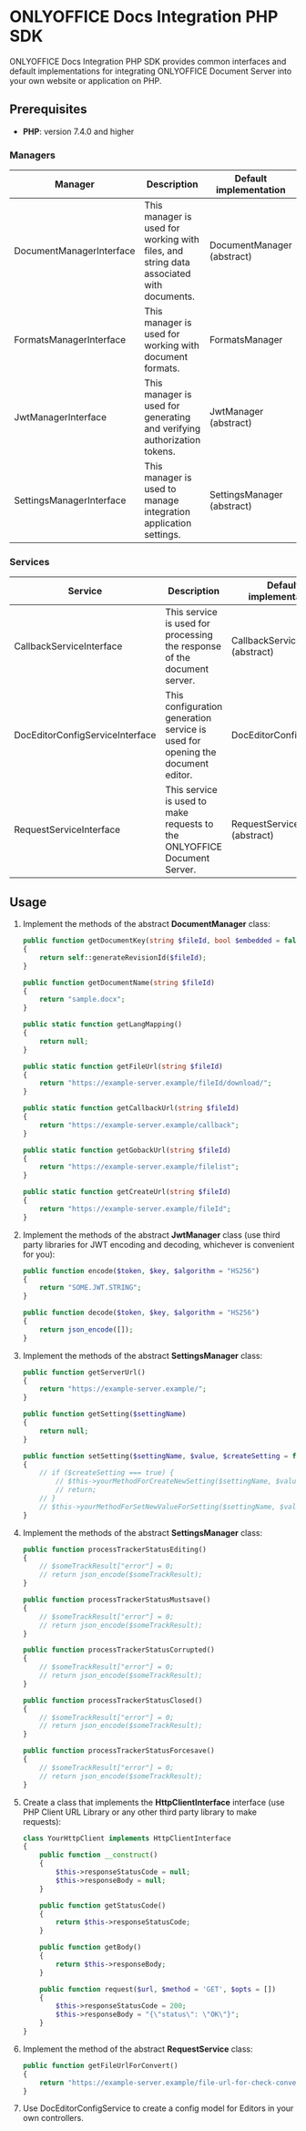 # ONLYOFFICE Docs Integration PHP SDK

ONLYOFFICE Docs Integration PHP SDK provides common interfaces and default implementations for integrating ONLYOFFICE Document Server into your own website or application on PHP.

## Prerequisites
* **PHP**: version 7.4.0 and higher

### Managers

| Manager                       | Description                                                             | Default implementation           |
| ----------------------------- | ----------------------------------------------------------------------- | -------------------------------- |
| DocumentManagerInterface | This manager is used for working with files, and string data associated with documents. | DocumentManager (abstract) |
| FormatsManagerInterface | This manager is used for working with document formats. | FormatsManager |
| JwtManagerInterface | This manager is used for generating and verifying authorization tokens. | JwtManager (abstract) |
| SettingsManagerInterface | This manager is used to manage integration application settings. | SettingsManager (abstract) |

### Services

| Service                       | Description                                                             | Default implementation           |
| ----------------------------- | ----------------------------------------------------------------------- | -------------------------------- |
| CallbackServiceInterface | This service is used for processing the response of the document server. | CallbackService (abstract) |
| DocEditorConfigServiceInterface | This configuration generation service is used for opening the document editor. | DocEditorConfigService |
| RequestServiceInterface | This service is used to make requests to the ONLYOFFICE Document Server. | RequestService (abstract) |

## Usage
1. Implement the methods of the abstract **DocumentManager** class:
    ```php
    public function getDocumentKey(string $fileId, bool $embedded = false)
    {
        return self::generateRevisionId($fileId);
    }

    public function getDocumentName(string $fileId)
    {
        return "sample.docx";
    }

    public static function getLangMapping()
    {
        return null;
    }

    public static function getFileUrl(string $fileId)
    {
        return "https://example-server.example/fileId/download/";
    }

    public static function getCallbackUrl(string $fileId)
    {
        return "https://example-server.example/callback";
    }

    public static function getGobackUrl(string $fileId)
    {
        return "https://example-server.example/filelist";
    }

    public static function getCreateUrl(string $fileId)
    {
        return "https://example-server.example/fileId";
    }
    ```
2. Implement the methods of the abstract **JwtManager** class (use third party libraries for JWT encoding and decoding, whichever is convenient for you):
    ```php
    public function encode($token, $key, $algorithm = "HS256")
    {
        return "SOME.JWT.STRING";
    }

    public function decode($token, $key, $algorithm = "HS256")
    {
        return json_encode([]);
    }
    ```
3. Implement the methods of the abstract **SettingsManager** class:
    ```php
    public function getServerUrl()
    {
        return "https://example-server.example/";
    }

    public function getSetting($settingName)
    {
        return null;
    }

    public function setSetting($settingName, $value, $createSetting = false)
    {
        // if ($createSetting === true) {
            // $this->yourMethodForCreateNewSetting($settingName, $value);
            // return;
        // }
        // $this->yourMethodForSetNewValueForSetting($settingName, $value);
    }
    ```
4. Implement the methods of the abstract **SettingsManager** class:
    ```php
    public function processTrackerStatusEditing()
    {
        // $someTrackResult["error"] = 0;
        // return json_encode($someTrackResult);
    }

    public function processTrackerStatusMustsave()
    {
        // $someTrackResult["error"] = 0;
        // return json_encode($someTrackResult);
    }

    public function processTrackerStatusCorrupted()
    {
        // $someTrackResult["error"] = 0;
        // return json_encode($someTrackResult);
    }

    public function processTrackerStatusClosed()
    {
        // $someTrackResult["error"] = 0;
        // return json_encode($someTrackResult);
    }

    public function processTrackerStatusForcesave()
    {
        // $someTrackResult["error"] = 0;
        // return json_encode($someTrackResult);
    }
    ```
5. Create a class that implements the **HttpClientInterface** interface (use PHP Client URL Library or any other third party library to make requests):
    ```php
    class YourHttpClient implements HttpClientInterface
    {
        public function __construct()
        {
            $this->responseStatusCode = null;
            $this->responseBody = null;
        }

        public function getStatusCode()
        {
            return $this->responseStatusCode;
        }

        public function getBody()
        {
            return $this->responseBody;
        }

        public function request($url, $method = 'GET', $opts = [])
        {
            $this->responseStatusCode = 200;
            $this->responseBody = "{\"status\": \"OK\"}";
        }
    }
    ```
6. Implement the method of the abstract **RequestService** class:
    ```php
    public function getFileUrlForConvert()
    {
        return "https://example-server.example/file-url-for-check-convert";
    }
    ```
7. Use DocEditorConfigService to create a config model for Editors in your own controllers.